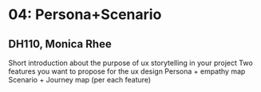 # 04: Persona+Scenario
## DH110, Monica Rhee

Short introduction about the purpose of ux storytelling in your project
Two features you want to propose for the ux design
Persona + empathy map 
Scenario + Journey map (per each feature)
